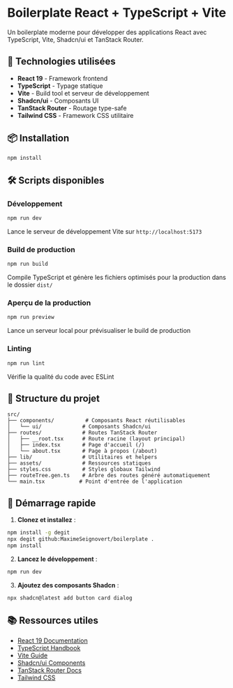 # Boilerplate React + TypeScript + Vite

Un boilerplate moderne pour développer des applications React avec TypeScript, Vite, Shadcn/ui et TanStack Router.

## 🚀 Technologies utilisées

- **React 19** - Framework frontend
- **TypeScript** - Typage statique
- **Vite** - Build tool et serveur de développement
- **Shadcn/ui** - Composants UI
- **TanStack Router** - Routage type-safe
- **Tailwind CSS** - Framework CSS utilitaire

## 📦 Installation

```bash
npm install
```

## 🛠️ Scripts disponibles

### Développement
```bash
npm run dev
```
Lance le serveur de développement Vite sur `http://localhost:5173`

### Build de production
```bash
npm run build
```
Compile TypeScript et génère les fichiers optimisés pour la production dans le dossier `dist/`

### Aperçu de la production
```bash
npm run preview
```
Lance un serveur local pour prévisualiser le build de production

### Linting
```bash
npm run lint
```
Vérifie la qualité du code avec ESLint

## 📁 Structure du projet

```
src/
├── components/          # Composants React réutilisables
│   └── ui/             # Composants Shadcn/ui
├── routes/             # Routes TanStack Router
│   ├── __root.tsx      # Route racine (layout principal)
│   ├── index.tsx       # Page d'accueil (/)
│   └── about.tsx       # Page à propos (/about)
├── lib/                # Utilitaires et helpers
├── assets/             # Ressources statiques
├── styles.css          # Styles globaux Tailwind
├── routeTree.gen.ts    # Arbre des routes généré automatiquement
└── main.tsx           # Point d'entrée de l'application
```

## 🚀 Démarrage rapide

1. **Clonez et installez** :
```bash
npm install -g degit
npx degit github:MaximeSeignovert/boilerplate .
npm install
```

2. **Lancez le développement** :
```bash
npm run dev
```

3. **Ajoutez des composants Shadcn** :
```bash
npx shadcn@latest add button card dialog
```

## 📚 Ressources utiles

- [React 19 Documentation](https://react.dev/)
- [TypeScript Handbook](https://www.typescriptlang.org/docs/)
- [Vite Guide](https://vitejs.dev/guide/)
- [Shadcn/ui Components](https://ui.shadcn.com/docs/components)
- [TanStack Router Docs](https://tanstack.com/router/latest)
- [Tailwind CSS](https://tailwindcss.com/docs)